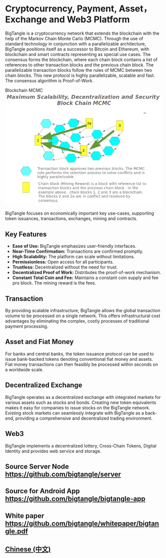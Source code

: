 # Cryptocurrency, Payment, Asset，Exchange and Web3 Platform


BigTangle is a cryptocurrency network that extends the blockchain with the help of the Markov Chain Monte Carlo (MCMC). Through the use of standard technology in conjunction with a parallelizable architecture, BigTangle positions itself as a successor to Bitcoin and Ethereum, with blockchain and smart contracts representing as special use cases. 
The consensus forms the blockchain, where each chain block contains a list of references to other transaction blocks and the previous chain block. The parallelizable transaction blocks follow the rules of MCMC between two chain blocks. This new protocol is highly parallelizable, scalable and fast. The consensus algorithm is Proof-of-Work.

 Blockchain MCMC ![alt text](images/mcmc-en.png)



BigTangle focuses on economically important key use-cases, supporting token issuances, transactions, exchanges, mining and contracts.

## Key Features

- **Ease of Use:** BigTangle emphasizes user-friendly interfaces.
- **Near-Time Confirmation:** Transactions are confirmed promptly.
- **High Scalability:** The platform can scale without limitations.
- **Permissionless:** Open access for all participants.
- **Trustless:** Decentralized without the need for trust.
- **Decentralized Proof of Work:** Distributes the proof-of-work mechanism.
- **Constant Total Coin and Fee:** Maintains a constant coin supply and fee pro block. The mining reward is the fees.

## Transaction

By providing scalable infrastructure, BigTangle allows the global transaction volume to be processed on a single network. This offers infrastructural cost advantages by eliminating the complex, costly processes of traditional payment processing.

## Asset and Fiat Money

For banks and central banks, the token issuance protocol can be used to issue bank-backed tokens denoting conventional fiat money and assets. Fiat money transactions can then feasibly be processed within seconds on a worldwide scale.

## Decentralized Exchange

BigTangle operates as a decentralized exchange with integrated markets for various assets such as stocks and bonds. Creating new token equivalents makes it easy for companies to issue stocks on the BigTangle network. Existing stock markets can seamlessly integrate with BigTangle as a back-end, providing a comprehensive and decentralized trading environment.

## Web3

BigTangle implements a decentralized lottery, Cross-Chain Tokens, Digital Identity and  provides web service and storage.

##

## Source Server Node  <https://github.com/bigtangle/server>

## Source for Android App <https://github.com/bigtangle/bigtangle-app>

## White paper <https://github.com/bigtangle/whitepaper/bigtangle.pdf>

## [Chinese (中文)](/zh/readme.md)
